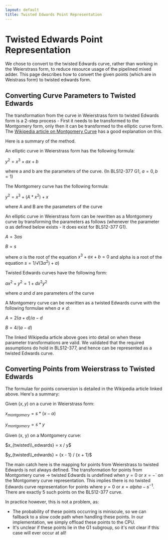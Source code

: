 ```yaml
---
layout: default
title: Twisted Edwards Point Representation
---
```


# Twisted Edwards Point Representation

We chose to convert to the twisted Edwards curve, rather than working in the
Weierstrass form, to reduce resource usage of the pipelined mixed adder. This
page describes how to convert the given points (which are in Weistrass form)
to twisted edwards form.

## Converting Curve Parameters to Twisted Edwards

The transformation from the curve in Weierstrass form to twisted Edwards form is a
2-step process - First it needs to be transformed to the Montgomery form, only
then it can be transformed to the elliptic curve form. The [Wikipedia article on
Montgomery Curve](https://en.wikipedia.org/wiki/Montgomery_curve) has a good
explanation on this.

Here is a summary of the method.

An elliptic curve in Weierstrass form has the following formula:

$y^2 = x^3 + ax + b$

where a and b are the parameters of the curve. (In BLS12-377 G1, $a = 0, b = 1$)

The Montgomery curve has the following formula:

$y^2 = x^3 + (A * x^2) + x$

where A and B are the parameters of the curve

An elliptic curve in Weierstrass form can be rewritten as a Montgomery
curve by transforming the parameters as follows (whenever the parameter α
as defined below exists - it does exist for BLS12-377 G1).

$A = 3αs$

$B = s$

where $α$ is the root of the equation $x^3 + ax + b = 0$ and 
alpha is a root of the equation 
$s = 1/√{(3α^2) + a)}$

Twisted Edwards curves have the following form:

$ax^2 + y^2 = 1 + dx^2y^2$

where $a$ and $d$ are parameters of the curve

A Montgomery curve can be rewritten as a twisted Edwards curve with the following
formulae when $a ≠ d$:

$A = {2(a + d)}/{a - d}$

$B = 4 / (a - d)$

The linked Wikipedia article above goes into detail on when these parameter
transformations are valid. We validated that the required assumptions
do hold in BLS12-377, and hence can be represented as a twisted Edwards curve.

## Converting Points from Weierstrass to Twisted Edwards

The formulae for points conversion is detailed in the Wikipedia article
linked above. Here's a summary:

Given $(x, y)$ on a curve in Weierstrass form:

$x_{montgomery} = s * (x - α)$

$y_{montgomery} = s * y$

Given (x, y) on a Montgomery curve:

$x_{twisted\\_edwards} = x / y$

$y_{twisted\\_edwards} = {x - 1} / {x + 1}$

The main catch here is the mapping for points from Weierstrass to twisted Edwards
is not always defined. The transformation for points from Montgomery curve
-> twisted Edwards is undefined when $y = 0$ or $x = -$` on the Montgomery curve
representation. This implies there is no twisted Edwards curve representation
for points where $y = 0$ or $x = alpha - s^{-1}$. There are exactly 5 such
points on the BLS12-377 curve.

In practice however, this is not a problem, as:

- The probability of these points occurring is miniscule, so we can fallback
to a slow code path when handling these points. In our implementation, we simply
offload these points to the CPU.
- It's unclear if these points lie in the G1 subgroup, so it's not clear if
  this case will ever occur at all!
